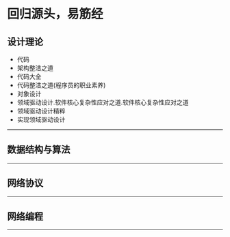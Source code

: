 #   回归源头，易筋经

##  设计理论

-   代码
  -   架构整洁之道
  -   代码大全
  -   代码整洁之道(程序员的职业素养)
-   对象设计
  -   领域驱动设计.软件核心复杂性应对之道.软件核心复杂性应对之道
  -   领域驱动设计精粹
  -   实现领域驱动设计

----

##  数据结构与算法


----

##  网络协议


----

##  网络编程



----
